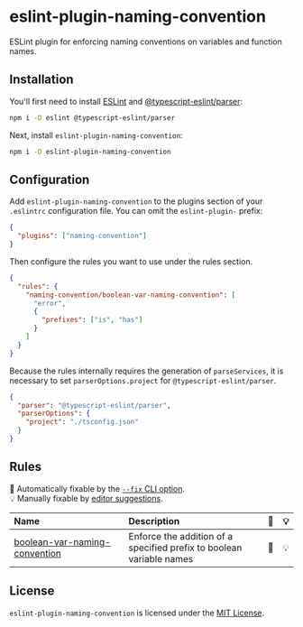 # eslint-plugin-naming-convention

ESLint plugin for enforcing naming conventions on variables and function names.

## Installation

You'll first need to install [ESLint](https://eslint.org/) and [@typescript-eslint/parser](https://typescript-eslint.io/packages/parser/):

```sh
npm i -D eslint @typescript-eslint/parser
```

Next, install `eslint-plugin-naming-convention`:

```sh
npm i -D eslint-plugin-naming-convention
```

## Configuration

Add `eslint-plugin-naming-convention` to the plugins section of your `.eslintrc` configuration file. You can omit the `eslint-plugin-` prefix:

```json
{
  "plugins": ["naming-convention"]
}
```

Then configure the rules you want to use under the rules section.

```json
{
  "rules": {
    "naming-convention/boolean-var-naming-convention": [
      "error",
      {
        "prefixes": ["is", "has"]
      }
    ]
  }
}
```

Because the rules internally requires the generation of `parseServices`, it is necessary to set `parserOptions.project` for `@typescript-eslint/parser`.

```json
{
  "parser": "@typescript-eslint/parser",
  "parserOptions": {
    "project": "./tsconfig.json"
  }
}
```

## Rules

<!-- begin auto-generated rules list -->

🔧 Automatically fixable by the [`--fix` CLI option](https://eslint.org/docs/user-guide/command-line-interface#--fix).\
💡 Manually fixable by [editor suggestions](https://eslint.org/docs/developer-guide/working-with-rules#providing-suggestions).

| Name                                                                         | Description                                                          | 🔧  | 💡  |
| :--------------------------------------------------------------------------- | :------------------------------------------------------------------- | :-- | :-- |
| [boolean-var-naming-convention](docs/rules/boolean-var-naming-convention.md) | Enforce the addition of a specified prefix to boolean variable names | 🔧  | 💡  |

<!-- end auto-generated rules list -->

## License

`eslint-plugin-naming-convention` is licensed under the [MIT License](https://opensource.org/license/mit/).

